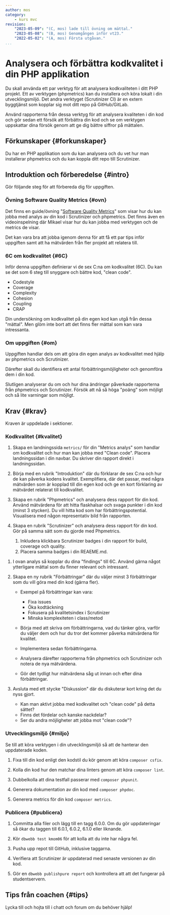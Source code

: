 ```yaml
---
author: mos
category:
    - kurs mvc
revision:
    "2023-05-09": "(C, mos) lade till övning om mättal."
    "2023-05-08": "(B, mos) Genomgången inför vt23."
    "2022-05-02": "(A, mos) Första utgåvan."
...
```

Analysera och förbättra kodkvalitet i din PHP applikation
===================================

Du skall använda ett par verktyg för att analysera kodkvaliteten i ditt PHP projekt. Ett av verktygen (phpmetrics) kan du installera och köra lokalt i din utvecklingsmiljö. Det andra verktyget (Scrutinizer CI) är en extern byggtjänst som kopplar sig mot ditt repo på GitHub/GitLab.

Använd rapporterna från dessa verktyg för att analysera kvaliteten i din kod och gör sedan ett försök att förbättra din kod och se om verktygen uppskattar dina försök genom att ge dig bättre siffror på mättalen.

<!--more-->



Förkunskaper {#forkunskaper}
-----------------------

Du har en PHP applikation som du kan analysera och du vet hur man installerar phpmetrics och du kan koppla ditt repo till Scrutinizer.



Introduktion och förberedelse {#intro}
-----------------------

Gör följande steg för att förbereda dig för uppgiften.



### Övning Software Quality Metrics {#ovn}

Det finns en guide/övning "[Software Quality Metrics](https://github.com/dbwebb-se/mvc/tree/main/example/metrics)" som visar hur du kan jobba med analys av din kod i Scrutinizer och phpmetrics. Det finns även en videoinspelning där Mikael visar hur du kan jobba med verktygen och de metrics de visar.

Det kan vara bra att jobba igenom denna för att få ett par tips inför uppgiften samt att ha mätvärden från fler projekt att relatera till.



### 6C om kodkvalitet {#6C}

Inför denna uppgiften definierar vi de sex C:na om kodkvalitet (6C). Du kan se det som 6 steg till snyggare och bättre kod, "clean code".

* Codestyle
* Coverage
* Complexity
* Cohesion
* Coupling
* CRAP

Din undersökning om kodkvalitet på din egen kod kan utgå från dessa "mättal". Men glöm inte bort att det finns fler mättal som kan vara intressanta.



### Om uppgiften {#om}

Uppgiften handlar dels om att göra din egen analys av kodkvalitet med hjälp av phpmetrics och Scrutinizer.

Därefter skall du identifiera ett antal förbättringsmöjligheter och genomföra dem i din kod. 

Slutligen analyserar du om och hur dina ändringar påverkade rapporterna från phpmetrics och Scrutinizer. Försök att nå så höga "poäng" som möjligt och så lite varningar som möjligt.



Krav {#krav}
-----------------------

Kraven är uppdelade i sektioner.



### Kodkvalitet {#kvalitet}

<!--
Samla rå mätdata som en deluppgift

Fixa så att phpunit kan integreras med phpmetrics

* Använd CRAP score från phpmetrics som en input till rapporten
-->

1. Skapa en landningssida `metrics/` för din "Metrics analys" som handlar om kodkvalitet och hur man kan jobba med "Clean code". Placera landningssidan i din navbar. Du skriver din rapport direkt i landningssidan.

1. Börja med en rubrik "Introduktion" där du förklarar de sex C:na och hur de kan påverka kodens kvalitet. Exemplifiera, där det passar, med några mätvärden som är kopplad till din egen kod och ge en kort förklaring av mätvärdet relaterat till kodkvalitet.

1. Skapa en rubrik "Phpmetrics" och analysera dess rapport för din kod. Använd mätvärdena för att hitta flaskhalsar och svaga punkter i din kod (minst 3 stycken). Du vill hitta kod som har förbättringspotential. Visualisera med någon representativ bild från rapporten.

1. Skapa en rubrik "Scrutinizer" och analysera dess rapport för din kod. Gör på samma sätt som du gjorde med Phpmetrics.

    1. Inkludera klickbara Scrutinizer badges i din rapport för build, coverage och quality.
    1. Placera samma badges i din REAEME.md.

<!--
1. CRAP score från phpunit.

1. Visualisera mätdata, välj vilka.

-->

1. I ovan analys så kopplar du dina "findings" till 6C. Använd gärna något ytterligare mättal som du finner relevant och intressant.

1. Skapa en ny rubrik "Förbättringar" där du väljer minst 3 förbättringar som du vill göra med din kod (gärna fler).

    * Exempel på förbättringar kan vara:
        * Fixa issues
        * Öka kodtäckning
        * Fokusera på kvalitetsindex i Scrutinizer
        * Minska komplexiteten i class/metod

    * Börja med att skriva om förbättringarna, vad du tänker göra, varför du väljer dem och hur du tror det kommer påverka mätvärdena för kvalitet.
    * Implementera sedan förbättringarna.
    * Analysera därefter rapporterna från phpmetrics och Scrutinizer och notera de nya mätvärdena.
    * Gör det tydligt hur mätvärdena såg ut innan och efter dina förbättringar.

1. Avsluta med ett stycke "Diskussion" där du diskuterar kort kring det du nyss gjort.

    * Kan man aktivt jobba med kodkvalitet och "clean code" på detta sättet? 
    * Finns det fördelar och kanske nackdelar? 
    * Ser du andra möjligheter att jobba mot "clean code"?



### Utvecklingsmiljö {#miljo}

Se till att köra verktygen i din utvecklingsmiljö så att de hanterar den uppdaterade koden.

1. Fixa till din kod enligt den kodstil du kör genom att köra `composer csfix`.

1. Kolla din kod hur den matchar dina linters genom att köra `composer lint`.

1. Dubbelkolla att dina testfall passerar med `composer phpunit`.

1. Generera dokumentation av din kod med `composer phpdoc`.

1. Generera metrics för din kod `composer metrics`.



### Publicera {#publicera}

1. Committa alla filer och lägg till en tagg 6.0.0. Om du gör uppdateringar så ökar du taggen till 6.0.1, 6.0.2, 6.1.0 eller liknande.

1. Kör `dbwebb test kmom06` för att kolla att du inte har några fel.

1. Pusha upp repot till GitHub, inklusive taggarna.

1. Verifiera att Scrutinizer är uppdaterad med senaste versionen av din kod.

1. Gör en `dbwebb publishpure report` och kontrollera att att det fungerar på studentservern.



Tips från coachen {#tips}
-----------------------

Lycka till och hojta till i chatt och forum om du behöver hjälp!
